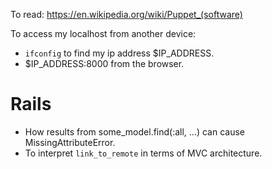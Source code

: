 To read: https://en.wikipedia.org/wiki/Puppet_(software)

To access my localhost from another device:
- `ifconfig` to find my ip address $IP_ADDRESS.
- $IP_ADDRESS:8000 from the browser.

# Rails

- How results from some_model.find(:all, ...) can cause MissingAttributeError.
- To interpret `link_to_remote` in terms of MVC architecture.
